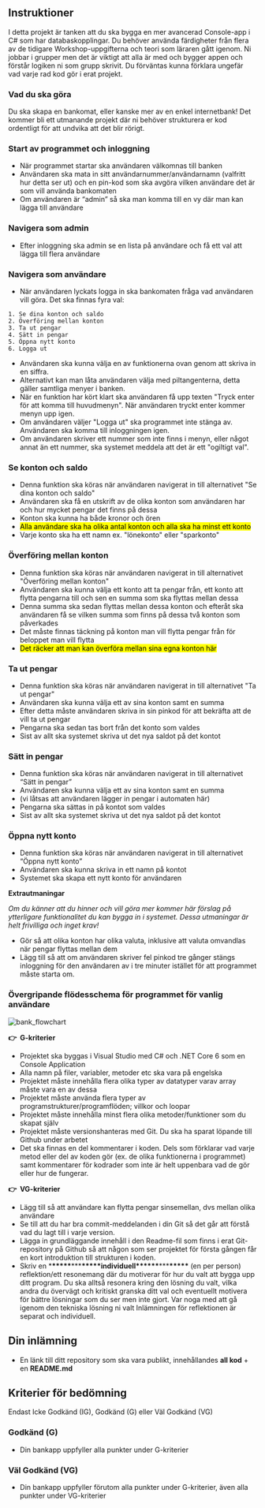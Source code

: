 ## Instruktioner

I detta projekt är tanken att du ska bygga en mer avancerad Console-app i C# som har databaskopplingar. Du behöver använda färdigheter från flera av de tidigare Workshop-uppgifterna och teori som läraren gått igenom. Ni jobbar i grupper men det är viktigt att alla är med och bygger appen och förstår logiken ni som grupp skrivit. Du förväntas kunna förklara ungefär vad varje rad kod gör i erat projekt.

### Vad du ska göra

Du ska skapa en bankomat, eller kanske mer av en enkel internetbank! Det kommer bli ett utmanande projekt där ni behöver strukturera er kod ordentligt för att undvika att det blir rörigt.

### **Start av programmet och inloggning**

- När programmet startar ska användaren välkomnas till banken
- Användaren ska mata in sitt användarnummer/användarnamn (valfritt hur detta ser ut) och en pin-kod som ska avgöra vilken användare det är som vill använda bankomaten
- Om användaren är “admin” så ska man komma till en vy där man kan lägga till användare

### Navigera som admin

- Efter inloggning ska admin se en lista på användare och få ett val att lägga till flera användare

### **Navigera som användare**

- När användaren lyckats logga in ska bankomaten fråga vad användaren vill göra. Det ska finnas fyra val:

```
1. Se dina konton och saldo
2. Överföring mellan konton
3. Ta ut pengar
4. Sätt in pengar
5. Öppna nytt konto
6. Logga ut
```

- Användaren ska kunna välja en av funktionerna ovan genom att skriva in en siffra.
- Alternativt kan man låta användaren välja med piltangenterna, detta gäller samtliga menyer i banken.
- När en funktion har kört klart ska användaren få upp texten "Tryck enter för att komma till huvudmenyn". När användaren tryckt enter kommer menyn upp igen.
- Om användaren väljer "Logga ut" ska programmet inte stänga av. Användaren ska komma till inloggningen igen.
- Om användaren skriver ett nummer som inte finns i menyn, eller något annat än ett nummer, ska systemet meddela att det är ett "ogiltigt val".

### **Se konton och saldo**

- Denna funktion ska köras när användaren navigerat in till alternativet "Se dina konton och saldo"
- Användaren ska få en utskrift av de olika konton som användaren har och hur mycket pengar det finns på dessa
- Konton ska kunna ha både kronor och ören
- <mark style="background-color: #FFFF00">Alla användare ska ha olika antal konton och alla ska ha minst ett konto</mark>
- Varje konto ska ha ett namn ex. "lönekonto" eller "sparkonto"

### **Överföring mellan konton**

- Denna funktion ska köras när användaren navigerat in till alternativet "Överföring mellan konton"
- Användaren ska kunna välja ett konto att ta pengar från, ett konto att flytta pengarna till och sen en summa som ska flyttas mellan dessa
- Denna summa ska sedan flyttas mellan dessa konton och efteråt ska användaren få se vilken summa som finns på dessa två konton som påverkades
- Det måste finnas täckning på konton man vill flytta pengar från för beloppet man vill flytta
- <mark style="background-color: #FFFF00">Det räcker att man kan överföra mellan sina egna konton här</mark>

### **Ta ut pengar**

- Denna funktion ska köras när användaren navigerat in till alternativet "Ta ut pengar"
- Användaren ska kunna välja ett av sina konton samt en summa
- Efter detta måste användaren skriva in sin pinkod för att bekräfta att de vill ta ut pengar
- Pengarna ska sedan tas bort från det konto som valdes
- Sist av allt ska systemet skriva ut det nya saldot på det kontot

### Sätt in pengar

- Denna funktion ska köras när användaren navigerat in till alternativet “Sätt in pengar”
- Användaren ska kunna välja ett av sina konton samt en summa
- (vi låtsas att användaren lägger in pengar i automaten här)
- Pengarna ska sättas in på kontot som valdes
- Sist av allt ska systemet skriva ut det nya saldot på det kontot

### Öppna nytt konto

- Denna funktion ska köras när användaren navigerat in till alternativet “Öppna nytt konto”
- Användaren ska kunna skriva in ett namn på kontot
- Systemet ska skapa ett nytt konto för användaren

**Extrautmaningar**

_Om du känner att du hinner och vill göra mer kommer här förslag på ytterligare funktionalitet du kan bygga in i systemet. Dessa utmaningar är helt frivilliga och inget krav!_

- Gör så att olika konton har olika valuta, inklusive att valuta omvandlas när pengar flyttas mellan dem
- Lägg till så att om användaren skriver fel pinkod tre gånger stängs inloggning för den användaren av i tre minuter istället för att programmet måste starta om.

### **Övergripande flödesschema för programmet för vanlig användare**

![bank_flowchart](bank_flowchart.png)

**👉  G-kriterier**

- Projektet ska byggas i Visual Studio med C# och .NET Core 6 som en Console Application
- Alla namn på filer, variabler, metoder etc ska vara på engelska
- Projektet måste innehålla flera olika typer av datatyper varav array måste vara en av dessa
- Projektet måste använda flera typer av programstrukturer/programflöden; villkor och loopar
- Projektet måste innehålla minst flera olika metoder/funktioner som du skapat själv
- Projektet måste versionshanteras med Git. Du ska ha sparat löpande till Github under arbetet
- Det ska finnas en del kommentarer i koden. Dels som förklarar vad varje metod eller del av koden gör (ex. de olika funktionerna i programmet) samt kommentarer för kodrader som inte är helt uppenbara vad de gör eller hur de fungerar.

**👉  VG-kriterier**

- Lägg till så att användare kan flytta pengar sinsemellan, dvs mellan olika användare
- Se till att du har bra commit-meddelanden i din Git så det går att förstå vad du lagt till i varje version.
- Lägga in grundläggande innehåll i den Readme-fil som finns i erat Git-repository på Github så att någon som ser projektet för första gången får en kort introduktion till strukturen i koden.
- Skriv en \***\*\*\*\*\***\*\*\***\*\*\*\*\***individuell\***\*\*\*\*\***\*\*\***\*\*\*\*\*** (en per person) reflektion/ett resonemang där du motiverar för hur du valt att bygga upp ditt program. Du ska alltså resonera kring den lösning du valt, vilka andra du övervägt och kritiskt granska ditt val och eventuellt motivera för bättre lösningar som du ser men inte gjort. Var noga med att gå igenom den tekniska lösning ni valt Inlämningen för reflektionen är separat och individuell.

## Din inlämning

- En länk till ditt repository som ska vara publikt, innehållandes **all kod** + en **README.md**

## Kriterier för bedömning

Endast Icke Godkänd (IG), Godkänd (G) eller Väl Godkänd (VG)

### Godkänd (G)

- Din bankapp uppfyller alla punkter under G-kriterier

### Väl Godkänd (VG)

- Din bankapp uppfyller förutom alla punkter under G-kriterier, även alla punkter under VG-kriterier
